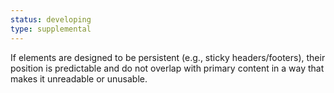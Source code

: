 ```yaml
---
status: developing
type: supplemental
---
```


If elements are designed to be persistent (e.g., sticky headers/footers), their position is predictable and do not overlap with primary content in a way that makes it unreadable or unusable. 
